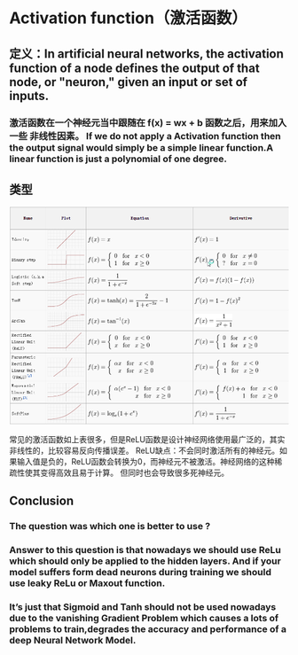 # Activation function（激活函数）

## 定义：In artificial neural networks, the activation function of a node defines the output of that node, or "neuron," given an input or set of inputs.
### 激活函数在一个神经元当中跟随在 f(x) = wx + b 函数之后，用来加入一些 **非线性因素**。 If we do not apply a Activation function then the output signal would simply be a simple linear function.A linear function is just a polynomial of one degree.

## 类型
![image](https://github.com/songmingpeng/deep-learning/blob/master/Images/activation.png)

常见的激活函数如上表很多，但是ReLU函数是设计神经网络使用最广泛的，其实非线性的，比较容易反向传播误差。
ReLU缺点：不会同时激活所有的神经元。如果输入值是负的，ReLU函数会转换为0，而神经元不被激活。神经网络的这种稀疏性使其变得高效且易于计算。
         但同时也会导致很多死神经元。
         
         
## Conclusion
### The question was which one is better to use ?
### Answer to this question is that nowadays we should use ReLu which should only be applied to the hidden layers. And if your model suffers form dead neurons during training we should use leaky ReLu or Maxout function.

### It’s just that Sigmoid and Tanh should not be used nowadays due to the vanishing Gradient Problem which causes a lots of problems to train,degrades the accuracy and performance of a deep Neural Network Model.
